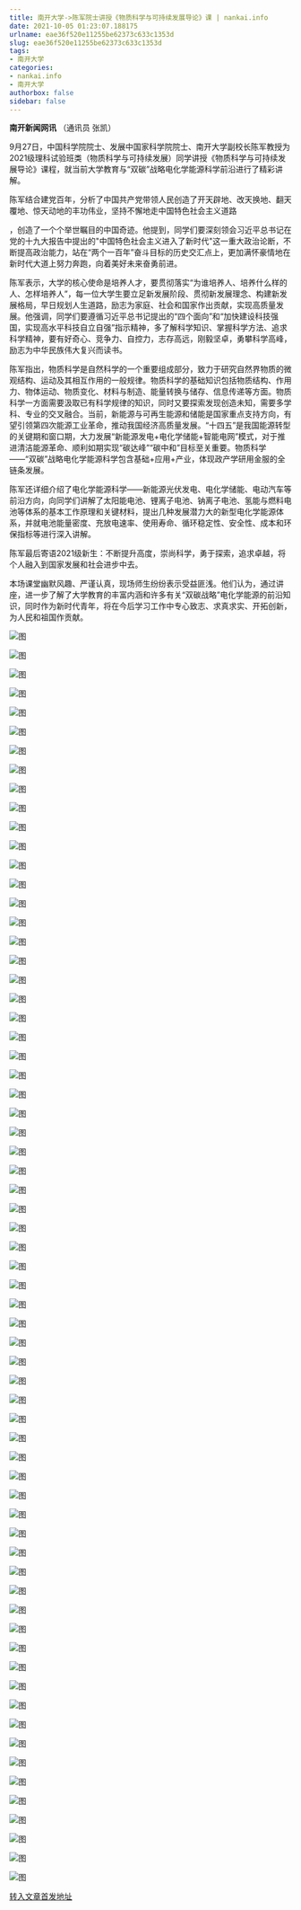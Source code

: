 ```yaml
---
title: 南开大学->陈军院士讲授《物质科学与可持续发展导论》课 | nankai.info
date: 2021-10-05 01:23:07.188175
urlname: eae36f520e11255be62373c633c1353d
slug: eae36f520e11255be62373c633c1353d
tags: 
- 南开大学
categories:
- nankai.info
- 南开大学
authorbox: false
sidebar: false
---
```

**南开新闻网讯** （通讯员 张凯）

9月27日，中国科学院院士、发展中国家科学院院士、南开大学副校长陈军教授为2021级理科试验班类（物质科学与可持续发展）同学讲授《物质科学与可持续发展导论》课程，就当前大学教育与“双碳”战略电化学能源科学前沿进行了精彩讲解。

陈军结合建党百年，分析了中国共产党带领人民创造了开天辟地、改天换地、翻天覆地、惊天动地的丰功伟业，坚持不懈地走中国特色社会主义道路
<!--more-->
，创造了一个个举世瞩目的中国奇迹。他提到，同学们要深刻领会习近平总书记在党的十九大报告中提出的"中国特色社会主义进入了新时代"这一重大政治论断，不断提高政治能力，站在“两个一百年”奋斗目标的历史交汇点上，更加满怀豪情地在新时代大道上努力奔跑，向着美好未来奋勇前进。

陈军表示，大学的核心使命是培养人才，要贯彻落实“为谁培养人、培养什么样的人、怎样培养人”，每一位大学生要立足新发展阶段、贯彻新发展理念、构建新发展格局，早日规划人生道路，励志为家庭、社会和国家作出贡献，实现高质量发展。他强调，同学们要遵循习近平总书记提出的“四个面向”和“加快建设科技强国，实现高水平科技自立自强”指示精神，多了解科学知识、掌握科学方法、追求科学精神，要有好奇心、竞争力、自控力，志存高远，刚毅坚卓，勇攀科学高峰，励志为中华民族伟大复兴而读书。

陈军指出，物质科学是自然科学的一个重要组成部分，致力于研究自然界物质的微观结构、运动及其相互作用的一般规律。物质科学的基础知识包括物质结构、作用力、物体运动、物质变化、材料与制造、能量转换与储存、信息传递等方面。物质科学一方面需要汲取已有科学规律的知识，同时又要探索发现创造未知，需要多学科、专业的交叉融合。当前，新能源与可再生能源和储能是国家重点支持方向，有望引领第四次能源工业革命，推动我国经济高质量发展。“十四五”是我国能源转型的关键期和窗口期，大力发展“新能源发电+电化学储能+智能电网”模式，对于推进清洁能源革命、顺利如期实现“碳达峰”“碳中和”目标至关重要。物质科学——“双碳”战略电化学能源科学包含基础+应用+产业，体现政产学研用金服的全链条发展。

陈军还详细介绍了电化学能源科学——新能源光伏发电、电化学储能、电动汽车等前沿方向，向同学们讲解了太阳能电池、锂离子电池、钠离子电池、氢能与燃料电池等体系的基本工作原理和关键材料，提出几种发展潜力大的新型电化学能源体系，并就电池能量密度、充放电速率、使用寿命、循环稳定性、安全性、成本和环保指标等进行深入讲解。

陈军最后寄语2021级新生：不断提升高度，崇尚科学，勇于探索，追求卓越，将个人融入到国家发展和社会进步中去。

本场课堂幽默风趣、严谨认真，现场师生纷纷表示受益匪浅。他们认为，通过讲座，进一步了解了大学教育的丰富内涵和许多有关“双碳战略”电化学能源的前沿知识，同时作为新时代青年，将在今后学习工作中专心致志、求真求实、开拓创新，为人民和祖国作贡献。

![图](http://news.nankai.edu.cn/ywsd/system/2021/09/28/g)

![图](http://news.nankai.edu.cn/ywsd/system/2021/09/28/p)

![图](http://news.nankai.edu.cn/ywsd/system/2021/09/28/j)

![图](http://news.nankai.edu.cn/ywsd/system/2021/09/28/)

![图](http://news.nankai.edu.cn/ywsd/system/2021/09/28/0)

![图](http://news.nankai.edu.cn/ywsd/system/2021/09/28/e)

![图](http://news.nankai.edu.cn/ywsd/system/2021/09/28/8)

![图](http://news.nankai.edu.cn/ywsd/system/2021/09/28/c)

![图](http://news.nankai.edu.cn/ywsd/system/2021/09/28/0)

![图](http://news.nankai.edu.cn/ywsd/system/2021/09/28/7)

![图](http://news.nankai.edu.cn/ywsd/system/2021/09/28/f)

![图](http://news.nankai.edu.cn/ywsd/system/2021/09/28/0)

![图](http://news.nankai.edu.cn/ywsd/system/2021/09/28/_)

![图](http://news.nankai.edu.cn/ywsd/system/2021/09/28/4)

![图](http://news.nankai.edu.cn/ywsd/system/2021/09/28/0)

![图](http://news.nankai.edu.cn/ywsd/system/2021/09/28/8)

![图](http://news.nankai.edu.cn/ywsd/system/2021/09/28/1)

![图](http://news.nankai.edu.cn/ywsd/system/2021/09/28/4)

![图](http://news.nankai.edu.cn/ywsd/system/2021/09/28/0)

![图](http://news.nankai.edu.cn/ywsd/system/2021/09/28/0)

![图](http://news.nankai.edu.cn/ywsd/system/2021/09/28/0)

![图](http://news.nankai.edu.cn/ywsd/system/2021/09/28/3)

![图](http://news.nankai.edu.cn/ywsd/system/2021/09/28/0)

![图](http://news.nankai.edu.cn/ywsd/system/2021/09/28/0)

![图](http://news.nankai.edu.cn/)

![图](http://news.nankai.edu.cn/ywsd/system/2021/09/28/8)

![图](http://news.nankai.edu.cn/ywsd/system/2021/09/28/1)

![图](http://news.nankai.edu.cn/ywsd/system/2021/09/28/4)

![图](http://news.nankai.edu.cn/)

![图](http://news.nankai.edu.cn/ywsd/system/2021/09/28/0)

![图](http://news.nankai.edu.cn/ywsd/system/2021/09/28/0)

![图](http://news.nankai.edu.cn/ywsd/system/2021/09/28/0)

![图](http://news.nankai.edu.cn/)

![图](http://news.nankai.edu.cn/ywsd/system/2021/09/28/3)

![图](http://news.nankai.edu.cn/ywsd/system/2021/09/28/0)

![图](http://news.nankai.edu.cn/ywsd/system/2021/09/28/0)

![图](http://news.nankai.edu.cn/)

![图](http://news.nankai.edu.cn/ywsd/system/2021/09/28/c)

![图](http://news.nankai.edu.cn/ywsd/system/2021/09/28/i)

![图](http://news.nankai.edu.cn/ywsd/system/2021/09/28/p)

![图](http://news.nankai.edu.cn/)

![图](http://news.nankai.edu.cn/ywsd/system/2021/09/28/n)

![图](http://news.nankai.edu.cn/ywsd/system/2021/09/28/c)

![图](http://news.nankai.edu.cn/ywsd/system/2021/09/28/)

![图](http://news.nankai.edu.cn/ywsd/system/2021/09/28/u)

![图](http://news.nankai.edu.cn/ywsd/system/2021/09/28/d)

![图](http://news.nankai.edu.cn/ywsd/system/2021/09/28/e)

![图](http://news.nankai.edu.cn/ywsd/system/2021/09/28/)

![图](http://news.nankai.edu.cn/ywsd/system/2021/09/28/i)

![图](http://news.nankai.edu.cn/ywsd/system/2021/09/28/a)

![图](http://news.nankai.edu.cn/ywsd/system/2021/09/28/k)

![图](http://news.nankai.edu.cn/ywsd/system/2021/09/28/n)

![图](http://news.nankai.edu.cn/ywsd/system/2021/09/28/a)

![图](http://news.nankai.edu.cn/ywsd/system/2021/09/28/n)

![图](http://news.nankai.edu.cn/ywsd/system/2021/09/28/)

![图](http://news.nankai.edu.cn/ywsd/system/2021/09/28/s)

![图](http://news.nankai.edu.cn/ywsd/system/2021/09/28/w)

![图](http://news.nankai.edu.cn/ywsd/system/2021/09/28/e)

![图](http://news.nankai.edu.cn/ywsd/system/2021/09/28/n)

![图](http://news.nankai.edu.cn/)

![图](http://news.nankai.edu.cn/)

![图](http://news.nankai.edu.cn/ywsd/system/2021/09/28/:)

![图](http://news.nankai.edu.cn/ywsd/system/2021/09/28/p)

![图](http://news.nankai.edu.cn/ywsd/system/2021/09/28/t)

![图](http://news.nankai.edu.cn/ywsd/system/2021/09/28/t)

![图](http://news.nankai.edu.cn/ywsd/system/2021/09/28/h)

[转入文章首发地址](http://news.nankai.edu.cn/ywsd/system/2021/09/28/030048129.shtml)